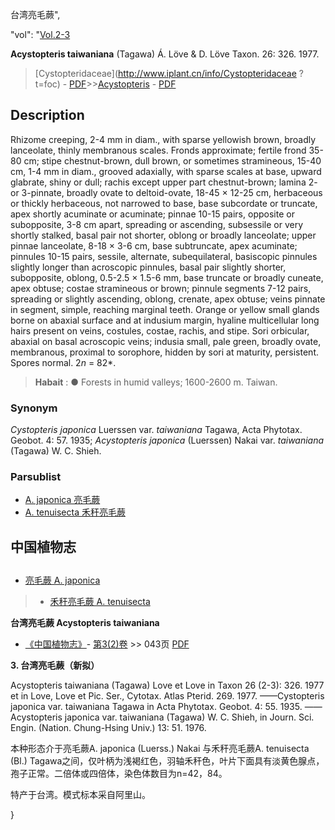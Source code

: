 台湾亮毛蕨",

  "vol": "[Vol.2-3](http://iplant.cn/foc/vol/1)

**Acystopteris taiwaniana** (Tagawa) Á. Löve & D. Löve Taxon. 26: 326. 1977.

> [Cystopteridaceae](http://www.iplant.cn/info/Cystopteridaceae ?t=foc) - [PDF](http://iplant.cn/foc/pdf/Cystopteridaceae.pdf)>>[Acystopteris](Acystopteris-亮毛蕨属.md) - [PDF](http://www.iplant.cn/foc/pdf/Acystopteris.pdf)

## Description

Rhizome creeping, 2-4 mm in diam., with sparse yellowish brown, broadly lanceolate, thinly membranous scales. Fronds approximate; fertile frond 35-80 cm; stipe chestnut-brown, dull brown, or sometimes stramineous, 15-40 cm, 1-4 mm in diam., grooved adaxially, with sparse scales at base, upward glabrate, shiny or dull; rachis except upper part chestnut-brown; lamina 2- or 3-pinnate, broadly ovate to deltoid-ovate, 18-45 × 12-25 cm, herbaceous or thickly herbaceous, not narrowed to base, base subcordate or truncate, apex shortly acuminate or acuminate; pinnae 10-15 pairs, opposite or subopposite, 3-8 cm apart, spreading or ascending, subsessile or very shortly stalked, basal pair not shorter, oblong or broadly lanceolate; upper pinnae lanceolate, 8-18 × 3-6 cm, base subtruncate, apex acuminate; pinnules 10-15 pairs, sessile, alternate, subequilateral, basiscopic pinnules slightly longer than acroscopic pinnules, basal pair slightly shorter, subopposite, oblong, 0.5-2.5 × 1.5-6 mm, base truncate or broadly cuneate, apex obtuse; costae stramineous or brown; pinnule segments 7-12 pairs, spreading or slightly ascending, oblong, crenate, apex obtuse; veins pinnate in segment, simple, reaching marginal teeth. Orange or yellow small glands borne on abaxial surface and at indusium margin, hyaline multicellular long hairs present on veins, costules, costae, rachis, and stipe. Sori orbicular, abaxial on basal acroscopic veins; indusia small, pale green, broadly ovate, membranous, proximal to sorophore, hidden by sori at maturity, persistent. Spores normal. 2*n* = 82*.

> **Habait** : 
>● Forests in humid valleys; 1600-2600 m. Taiwan.

### Synonym
*Cystopteris japonica* Luerssen var. *taiwaniana* Tagawa, Acta Phytotax. Geobot. 4: 57. 1935; *Acystopteris japonica* (Luerssen) Nakai var. *taiwaniana* (Tagawa) W. C. Shieh.

### Parsublist

* [A.  japonica  亮毛蕨](Acystopteris-japonica-亮毛蕨.md)
* [A.  tenuisecta  禾秆亮毛蕨](Acystopteris-tenuisecta-禾秆亮毛蕨.md)

## 中国植物志

## 
* [亮毛蕨  A.  japonica](Acystopteris-japonica-亮毛蕨.md)
> * [禾秆亮毛蕨  A.  tenuisecta](Acystopteris-tenuisecta-禾秆亮毛蕨.md)

**台湾亮毛蕨 Acystopteris taiwaniana**

* [《中国植物志》](http://www.iplant.cn/frps)- [第3(2)卷](http://www.iplant.cn/frps/vol/3(2)) >> 043页 [PDF](http://www.iplant.cn/frps/pdf/3(2)/043.pdf)

**3. 台湾亮毛蕨（新拟）**

Acystopteris taiwaniana (Tagawa) Love et Love in Taxon 26 (2-3): 326. 1977 et in Love, Love et Pic. Ser., Cytotax. Atlas Pterid. 269. 1977. ——Cystopteris japonica var. taiwaniana Tagawa in Acta Phytotax. Geobot. 4: 55. 1935. ——Acystopteris japonica var. taiwaniana (Tagawa) W. C. Shieh, in Journ. Sci. Engin. (Nation. Chung-Hsing Univ.) 13: 51. 1976.

本种形态介于亮毛蕨A. japonica (Luerss.) Nakai 与禾秆亮毛蕨A. tenuisecta (Bl.) Tagawa之间，仅叶柄为浅褐红色，羽轴禾秆色，叶片下面具有淡黄色腺点，孢子正常。二倍体或四倍体，染色体数目为n=42，84。

特产于台湾。模式标本采自阿里山。

}